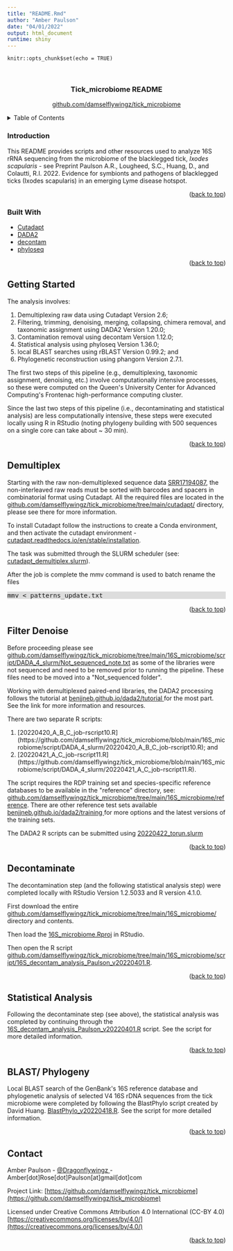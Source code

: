 ```yaml
---
title: "README.Rmd"
author: "Amber Paulson"
date: "04/01/2022"
output: html_document
runtime: shiny
---
```


```{r setup, include=FALSE}
knitr::opts_chunk$set(echo = TRUE)
```

<br />
<div align="center">
  <h3 align="center">Tick_microbiome README </h3>
  <p align="center">
    <a href="https://github.com/damselflywingz/tick_microbiome/">github.com/damselflywingz/tick_microbiome</a>
    <br />
  </p>
</div>



<!-- TABLE OF CONTENTS -->
<details>
  <summary>Table of Contents</summary>
  <ol>
    <li><a>[Introduction](#introduction)</a></li>
    <li><a>[Built With](#built-with)</a></li>
    <li><a>[Getting Started](#getting-started)</a></li>
    <li><a>[Demultiplex](#demultiplex)</a></li>
    <li><a>[Filter Denoise](#filter-denoise)</a></li>
    <li><a>[Decontaminate](#decontaminate)</a></li>
    <li><a>[Statistical Analysis](#statistical-analysis)</a></li>
    <li><a>[BLAST/ Phylogeny](#blast-phylogeny)</a></li>
    <li><a>[Contact](#contact)</a></li>
    </ol>
</details>

### Introduction

This README provides scripts and other resources used to analyze 16S rRNA sequencing from the microbiome of the blacklegged tick, <i>Ixodes scapularis</i> - see Preprint Paulson A.R., Lougheed, S.C., Huang, D., and Colautti, R.I. 2022. Evidence  for symbionts and pathogens of blacklegged ticks (Ixodes scapularis) in an emerging Lyme disease hotspot. 

<p align="right">(<a href="#top">back to top</a>)</p>

### Built With 

* <a href="https://cutadapt.readthedocs.io/en/stable/?target=_blank" target="_blank">Cutadapt</a>
* <a href="https://benjjneb.github.io/dada2/index.html" target="_blank">DADA2</a>
* <a href="https://benjjneb.github.io/decontam/" target="_blank">decontam</a>
* <a href="https://joey711.github.io/phyloseq/" target="_blank">phyloseq</a>

<p align="right">(<a href="#top">back to top</a>)</p>


<!-- GETTING STARTED -->
## Getting Started

The analysis involves:
<ol>
    <li>Demultiplexing raw data using Cutadapt Version 2.6;</li>
<li>Filtering, trimming, denoising, merging, collapsing, chimera removal, and taxonomic assignment using DADA2 Version 1.20.0;</li>
<li>Contamination removal using decontam Version 1.12.0;</li>
<li>Statistical analysis using phyloseq Version 1.36.0;</li>
<li>local BLAST searches using rBLAST Version 0.99.2; and</li>
<li>Phylogenetic reconstruction using phangorn Version 2.7.1.</li>
</ol>

The first two steps of this pipeline (e.g., demultiplexing, taxonomic assignment, denoising, etc.) involve computationally intensive processes, so these were computed on the Queen's University Center for Advanced Computing's Frontenac high-performance computing cluster. 

Since the last two steps of this pipeline (i.e., decontaminating and statistical analysis) are less computationally intensive, these steps were executed locally using R in RStudio (noting phylogeny building with 500 sequences on a single core can take about ~ 30 min).

<p align="right">(<a href="#top">back to top</a>)</p>



<!-- DEMULTIPLEX -->
## Demultiplex

Starting with the raw non-demultiplexed sequence data [SRR17194087](https://www.ncbi.nlm.nih.gov/sra/SRR17194087), the non-interleaved raw reads must be sorted with barcodes and spacers in combinatorial format using Cutadapt. All the required files are located in the [github.com/damselflywingz/tick_microbiome/tree/main/cutadapt/](https://github.com/damselflywingz/tick_microbiome/tree/main/cutadapt/) directory, please see there for more information.

To install Cutadapt follow the instructions to create a Conda environment, and then activate the cutadapt environment - [cutadapt.readthedocs.io/en/stable/installation](https://cutadapt.readthedocs.io/en/stable/installation.html).

The task was submitted through the SLURM scheduler (see: [cutadapt_demultiplex.slurm](https://github.com/damselflywingz/tick_microbiome/tree/main/cutadapt/cutadapt_demultiplex.slurm)).

After the job is complete the mmv command is used to batch rename the files

<p style="font-family: Lucida Console, monospace; font-size:11pt;background-color: #DDDDDD">
mmv < patterns_update.txt
</p>

<p align="right">(<a href="#top">back to top</a>)</p>


<!-- FILTER DENOISE -->
## Filter Denoise

Before proceeding please see [github.com/damselflywingz/tick_microbiome/tree/main/16S_microbiome/script/DADA_4_slurm/Not_sequenced_note.txt](https://github.com/damselflywingz/tick_microbiome/blob/main/16S_microbiome/script/DADA_4_slurm/Not_sequenced_note.txt) as some of the libraries were not sequenced and need to be removed prior to running the pipeline. These files need to be moved into a "Not_sequenced folder".

Working with demultiplexed paired-end libraries, the DADA2 processing follows the tutorial at <a href="https://benjjneb.github.io/dada2/index.html" target="_blank">benjjneb.github.io/dada2/tutorial </a> for the most part. See the link for more information and resources.


There are two separate R scripts:
<ol>
    <li>[20220420_A_B_C_job-rscript10.R](https://github.com/damselflywingz/tick_microbiome/blob/main/16S_microbiome/script/DADA_4_slurm/20220420_A_B_C_job-rscript10.R); and </li>
    <li>[20220421_A_C_job-rscript11.R](https://github.com/damselflywingz/tick_microbiome/blob/main/16S_microbiome/script/DADA_4_slurm/20220421_A_C_job-rscript11.R).</li>
    </ol>

The script requires the RDP training set and species-specific reference databases to be available in the "reference" directory, see: [github.com/damselflywingz/tick_microbiome/tree/main/16S_microbiome/reference](https://github.com/damselflywingz/tick_microbiome/tree/main/16S_microbiome/reference). There are other reference test sets available <a href="https://benjjneb.github.io/dada2/training.html" target="_blank">benjjneb.github.io/dada2/training </a>for more options and the latest versions of the training sets. 

The DADA2 R scripts can be submitted using  [20220422_torun.slurm](https://github.com/damselflywingz/tick_microbiome/blob/main/16S_microbiome/script/DADA_4_slurm/20220422_torun.slurm)

<p align="right">(<a href="#top">back to top</a>)</p>
 

<!-- DECONTAMINATE -->
## Decontaminate

The decontamination step (and the following statistical analysis step) were completed locally with RStudio Version 1.2.5033 and R version 4.1.0.

First download the entire [github.com/damselflywingz/tick_microbiome/tree/main/16S_microbiome/](https://github.com/damselflywingz/tick_microbiome/tree/main/16S_microbiome/) directory and contents.

Then load the [16S_microbiome.Rproj](https://github.com/damselflywingz/tick_microbiome/tree/main/16S_microbiome/16S_microbiome.Rproj) in RStudio. 

Then open the R script [github.com/damselflywingz/tick_microbiome/tree/main/16S_microbiome/script/16S_decontam_analysis_Paulson_v20220401.R](https://github.com/damselflywingz/tick_microbiome/tree/main/16S_microbiome/script/16S_decontam_analysis_Paulson_v20220401.R). 

<p align="right">(<a href="#top">back to top</a>)</p>



<!-- STATISTCAL ANALYSIS -->
## Statistical Analysis

Following the decontaminate step (see above), the statistical analysis was completed by continuing through the [16S_decontam_analysis_Paulson_v20220401.R](https://github.com/damselflywingz/tick_microbiome/tree/main/16S_microbiome/script/16S_decontam_analysis_Paulson_v20220401.R) script. See the script for more detailed information.

<p align="right">(<a href="#top">back to top</a>)</p>



<!-- BLAST/ PHYLOGENY -->
## BLAST/ Phylogeny

Local BLAST search of the GenBank's 16S reference database and phylogenetic analysis of selected V4 16S rDNA sequences from the tick microbiome were completed by following the BlastPhylo script created by David Huang. [BlastPhylo_v20220418.R](https://github.com/damselflywingz/tick_microbiome/blob/main/16S_microbiome/script/BlastPhylo_v20220418.R). See the script for more detailed information.

<p align="right">(<a href="#top">back to top</a>)</p>



<!-- CONTACT -->
## Contact

Amber Paulson - <a href="https://twitter.com/dragonflywingz" target="_blank">@Dragonflywingz </a> - Amber[dot]Rose[dot]Paulson[at]gmail[dot]com

Project Link: [https://github.com/damselflywingz/tick_microbiome](https://github.com/damselflywingz/tick_microbiome)

Licensed under Creative Commons Attribution 4.0 International (CC-BY 4.0) [https://creativecommons.org/licenses/by/4.0/](https://creativecommons.org/licenses/by/4.0/)

<p align="right">(<a href="#top">back to top</a>)</p>

